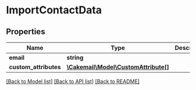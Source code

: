# ImportContactData

## Properties
Name | Type | Description | Notes
------------ | ------------- | ------------- | -------------
**email** | **string** |  | 
**custom_attributes** | [**\Cakemail\Model\CustomAttribute[]**](CustomAttribute.md) |  | 

[[Back to Model list]](../../README.md#documentation-for-models) [[Back to API list]](../../README.md#documentation-for-api-endpoints) [[Back to README]](../../README.md)

